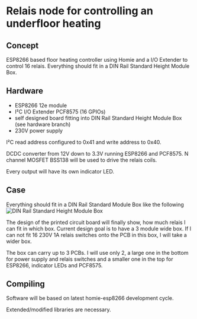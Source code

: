 # Relais node for controlling an underfloor heating

## Concept

ESP8266 based floor heating controller using Homie and a I/O Extender to control 16 relais. Everything should fit in a DIN Rail Standard Height Module Box.

## Hardware

 * ESP8266 12e module
 * I²C I/O Extender PCF8575 (16 GPIOs)
 * self designed board fitting into DIN Rail Standard Height Module Box (see hardware branch)
 * 230V power supply

I²C read address configured to 0x41 and write address to 0x40.

DCDC converter from 12V down to 3.3V running ESP8266 and PCF8575. N channel MOSFET BSS138 will be used to drive the relais coils.

Every output will have its own indicator LED.

## Case

Everything should fit in a DIN Rail Standard Module Box like the following
![DIN Rail Standard Height Module Box](https://asset.conrad.com/media10/isa/160267/c1/-/de/531440_GB_00_FB/hutschienen-gehaeuse-90-x-530-x-58-polycarbonat-axxatronic-cnmb-3-kit-con-1-st.jpg)

The design of the printed circuit board will finally show, how much relais I can fit in which box. Current design goal is to have a 3 module wide box. If I can not fit 16 230V 1A relais switches onto the PCB in this box,
I will take a wider box.

The box can carry up to 3 PCBs. I will use only 2, a large one in the bottom for power supply and relais switches and a smaller one in the top for ESP8266, indicator LEDs and PCF8575.

## Compiling

Software will be based on latest homie-esp8266 development cycle.

Extended/modified libraries are necessary.
